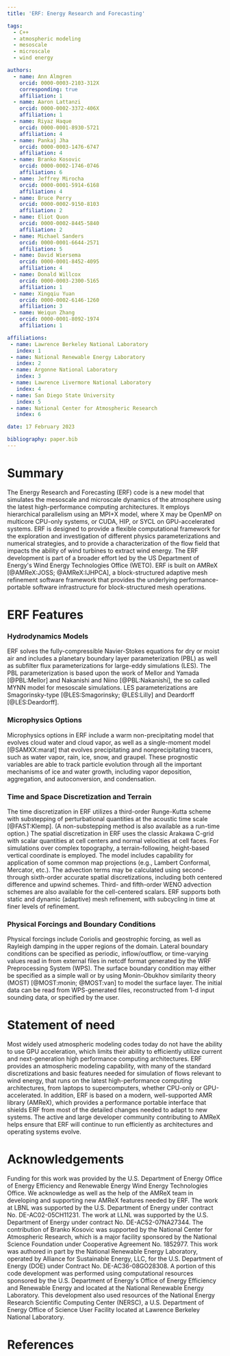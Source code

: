 ```yaml
---
title: 'ERF: Energy Research and Forecasting'

tags:
  - C++
  - atmospheric modeling
  - mesoscale
  - microscale
  - wind energy

authors:
  - name: Ann Almgren
    orcid: 0000-0003-2103-312X
    corresponding: true
    affiliation: 1
  - name: Aaron Lattanzi
    orcid: 0000-0002-3372-406X
    affiliation: 1
  - name: Riyaz Haque
    orcid: 0000-0001-8930-5721
    affiliation: 4
  - name: Pankaj Jha
    orcid: 0000-0003-1476-6747
    affiliation: 4
  - name: Branko Kosovic
    orcid: 0000-0002-1746-0746
    affiliation: 6
  - name: Jeffrey Mirocha
    orcid: 0000-0001-5914-6168
    affiliation: 4
  - name: Bruce Perry
    orcid: 0000-0002-9150-8103
    affiliation: 2
  - name: Eliot Quon
    orcid: 0000-0002-8445-5840
    affiliation: 2
  - name: Michael Sanders
    orcid: 0000-0001-6644-2571
    affiliation: 5
  - name: David Wiersema
    orcid: 0000-0001-8452-4095
    affiliation: 4
  - name: Donald Willcox
    orcid: 0000-0003-2300-5165
    affiliation: 1
  - name: Xingqiu Yuan
    orcid: 0000-0002-6146-1260
    affiliation: 3
  - name: Weiqun Zhang
    orcid: 0000-0001-8092-1974
    affiliation: 1

affiliations:
 - name: Lawrence Berkeley National Laboratory
   index: 1
 - name: National Renewable Energy Laboratory
   index: 2
 - name: Argonne National Laboratory
   index: 3
 - name: Lawrence Livermore National Laboratory
   index: 4
 - name: San Diego State University
   index: 5
 - name: National Center for Atmospheric Research
   index: 6

date: 17 February 2023

bibliography: paper.bib
---
```


# Summary

The Energy Research and Forecasting (ERF) code is a new model that simulates the mesoscale and microscale
dynamics of the atmosphere using the latest high-performance computing architectures.  It employs
hierarchical parallelism using an MPI+X model, where X may be OpenMP on multicore CPU-only systems,
or CUDA, HIP, or SYCL on GPU-accelerated systems.  ERF is designed to provide a flexible
computational framework for the exploration and investigation of different physics parameterizations 
and numerical strategies, and to provide a characterization of the flow field that impacts the 
ability of wind turbines to extract wind energy.  The ERF development is part of a broader effort 
led by the US Department of Energy's Wind Energy Technologies Office (WETO).
ERF is built on AMReX [@AMReX:JOSS; @AMReX:IJHPCA],
a block-structured adaptive mesh refinement software framework that
provides the underlying performance-portable software infrastructure for block-structured mesh operations. 

# ERF Features

### Hydrodynamics Models

ERF solves the fully-compressible Navier-Stokes equations for
dry or moist air and includes a planetary boundary layer
parameterization (PBL) as well as subfilter flux parameterizations for
large-eddy simulations (LES). The PBL parameterization is based upon
the work of Mellor and Yamada [@PBL:Mellor] and Nakanishi and Niino [@PBL:Nakanishi],
the so called MYNN model for mesoscale simulations. LES parameterizations
are Smagorinsky-type [@LES:Smagorinsky; @LES:Lilly] and Deardorff [@LES:Deardorff].

### Microphysics Options

Microphysics options in ERF include a warm non-precipitating model
that evolves cloud water and cloud vapor, as well as a single-moment model [@SAMXX:marat] that evolves precipitating and 
nonprecipitating tracers, such as water vapor, rain, ice, snow, and graupel. 
These prognostic variables are able to track particle evolution through all the important mechanisms of ice and water growth, 
including vapor deposition, aggregation, and autoconversion, and condensation.

### Time and Space Discretization and Terrain

The time discretization in ERF utilizes a third-order Runge-Kutta scheme with
substepping of perturbational quantities at the acoustic time scale [@FAST:Klemp].
(A non-substepping method is also available as a run-time option.)
The spatial discretization in ERF uses the classic Arakawa C-grid with 
scalar quantities at cell centers and normal velocities at cell faces.
For simulations over complex topography, a terrain-following, height-based
vertical coordinate is employed.  The model includes capability for application
of some common map projections (e.g., Lambert Conformal, Mercator, etc.).
The advection terms may be calculated using second- through sixth-order accurate
spatial discretizations, including both centered difference and upwind 
schemes.  Third- and fifth-order WENO advection schemes are also
available for the cell-centered scalars.
ERF supports both static and dynamic (adaptive) mesh refinement,
with subcycling in time at finer levels of refinement.

### Physical Forcings and Boundary Conditions

Physical forcings include Coriolis and geostrophic forcing, as well as 
Rayleigh damping in the upper regions of the domain.  Lateral boundary
conditions can be specified as periodic, inflow/outflow, or time-varying
values read in from external files in netcdf format generated by the WRF
Preprocessing System (WPS). The surface boundary condition may either be
specified as a simple wall or by using Monin-Obukhov similarity theory (MOST)
[@MOST:monin; @MOST:van] to model the surface layer. The initial data can
be read from WPS-generated files, reconstructed from 1-d input sounding
data, or specified by the user.

# Statement of need

Most widely used atmospheric modeling codes today do not have the 
ability to use GPU acceleration, which limits their ability to 
efficiently utilize current and next-generation high performance computing 
architectures.  ERF provides an atmospheric modeling capability, with 
many of the standard discretizations and basic features needed for simulation of 
flows relevant to wind energy, that runs on the latest high-performance 
computing architectures, from laptops to supercomputers, 
whether CPU-only or GPU-accelerated.
In addition, ERF is based on a modern, well-supported AMR library (AMReX),
which provides a performance portable interface that shields ERF
from most of the detailed changes needed to adapt to new systems.
The active and large developer community contributing to AMReX helps ensure
that ERF will continue to run efficiently as architectures and operating systems
evolve.

# Acknowledgements

Funding for this work was provided by the U.S. Department of Energy
Office of Energy Efficiency and Renewable Energy Wind Energy Technologies Office.
We acknowledge as well as the help of the AMReX team
in developing and supporting new AMReX features needed by ERF.
The work at LBNL was supported by the U.S. Department of Energy
under contract No. DE-AC02-05CH11231. 
The work at LLNL was supported by the U.S. Department of Energy
under contract No. DE-AC52-07NA27344.
The contribution of Branko Kosovic was supported by the National Center for Atmospheric Research,
which is a major facility sponsored by the National Science Foundation under Cooperative Agreement No. 1852977.
This work was authored in part by the
National Renewable Energy Laboratory, operated by Alliance for Sustainable Energy, LLC,
for the U.S. Department of Energy (DOE) under Contract No. DE-AC36-08GO28308.
A portion of this code development was performed using computational resources sponsored by the
U.S. Department of Energy's Office of Energy Efficiency and Renewable Energy and located
at the National Renewable Energy Laboratory. This development also used resources of the 
National Energy Research Scientific Computing Center (NERSC), 
a U.S. Department of Energy Office of Science User Facility located at 
Lawrence Berkeley National Laboratory.

# References
